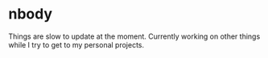 # nbody

Things are slow to update at the moment.
Currently working on other things while I try to get to my personal projects.
